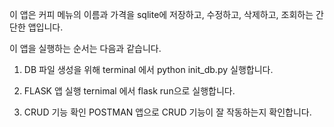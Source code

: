
이 앱은 커피 메뉴의 이름과 가격을 sqlite에 저장하고, 수정하고, 삭제하고, 조회하는 간단한 앱입니다.

이 앱을 실행하는 순서는 다음과 같습니다.

1. DB 파일 생성을 위해 
terminal 에서 python init_db.py 실행합니다.
   
2. FLASK 앱 실행
ternimal 에서 flask run으로 실행합니다.
   
3. CRUD 기능 확인
POSTMAN 앱으로 CRUD 기능이 잘 작동하는지 확인합니다.

